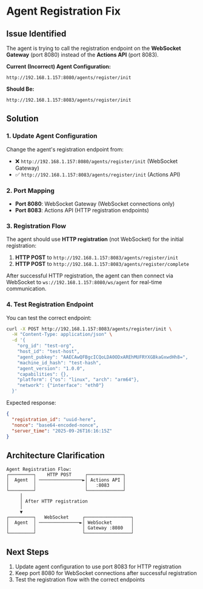 # Agent Registration Fix

## Issue Identified

The agent is trying to call the registration endpoint on the **WebSocket Gateway** (port 8080) instead of the **Actions API** (port 8083).

**Current (Incorrect) Agent Configuration:**
```
http://192.168.1.157:8080/agents/register/init
```

**Should Be:**
```
http://192.168.1.157:8083/agents/register/init
```

## Solution

### 1. Update Agent Configuration

Change the agent's registration endpoint from:
- ❌ `http://192.168.1.157:8080/agents/register/init` (WebSocket Gateway)
- ✅ `http://192.168.1.157:8083/agents/register/init` (Actions API)

### 2. Port Mapping

- **Port 8080**: WebSocket Gateway (WebSocket connections only)
- **Port 8083**: Actions API (HTTP registration endpoints)

### 3. Registration Flow

The agent should use **HTTP registration** (not WebSocket) for the initial registration:

1. **HTTP POST** to `http://192.168.1.157:8083/agents/register/init`
2. **HTTP POST** to `http://192.168.1.157:8083/agents/register/complete`

After successful HTTP registration, the agent can then connect via WebSocket to `ws://192.168.1.157:8080/ws/agent` for real-time communication.

### 4. Test Registration Endpoint

You can test the correct endpoint:

```bash
curl -X POST http://192.168.1.157:8083/agents/register/init \
  -H "Content-Type: application/json" \
  -d '{
    "org_id": "test-org",
    "host_id": "test-host",
    "agent_pubkey": "AAECAwQFBgcICQoLDA0ODxAREhMUFRYXGBkaGxwdHh8=",
    "machine_id_hash": "test-hash",
    "agent_version": "1.0.0",
    "capabilities": {},
    "platform": {"os": "linux", "arch": "arm64"},
    "network": {"interface": "eth0"}
  }'
```

Expected response:
```json
{
  "registration_id": "uuid-here",
  "nonce": "base64-encoded-nonce",
  "server_time": "2025-09-26T16:16:15Z"
}
```

## Architecture Clarification

```
Agent Registration Flow:
┌─────────┐    HTTP POST     ┌─────────────┐
│  Agent  │ ────────────────►│ Actions API │
│         │                  │   :8083     │
└─────────┘                  └─────────────┘
     │
     │ After HTTP registration
     │
     ▼
┌─────────┐   WebSocket     ┌─────────────────┐
│  Agent  │ ───────────────►│ WebSocket       │
│         │                 │ Gateway :8080   │
└─────────┘                 └─────────────────┘
```

## Next Steps

1. Update agent configuration to use port 8083 for HTTP registration
2. Keep port 8080 for WebSocket connections after successful registration
3. Test the registration flow with the correct endpoints
